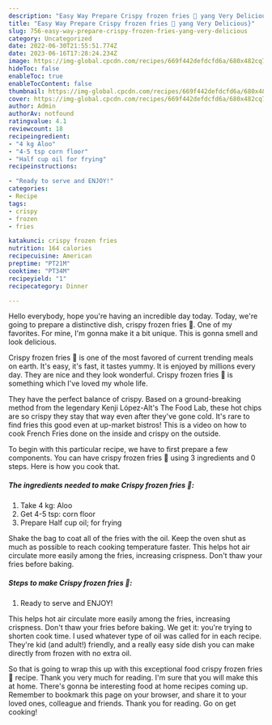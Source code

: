 ```yaml
---
description: "Easy Way Prepare Crispy frozen fries 🍟 yang Very Delicious}"
title: "Easy Way Prepare Crispy frozen fries 🍟 yang Very Delicious}"
slug: 756-easy-way-prepare-crispy-frozen-fries-yang-very-delicious
category: Uncategorized
date: 2022-06-30T21:55:51.774Z
date: 2023-06-16T17:28:24.234Z
image: https://img-global.cpcdn.com/recipes/669f442defdcfd6a/680x482cq70/crispy-frozen-fries-recipe-main-photo.jpg
hideToc: false
enableToc: true
enableTocContent: false
thumbnail: https://img-global.cpcdn.com/recipes/669f442defdcfd6a/680x482cq70/crispy-frozen-fries-recipe-main-photo.jpg
cover: https://img-global.cpcdn.com/recipes/669f442defdcfd6a/680x482cq70/crispy-frozen-fries-recipe-main-photo.jpg
author: Admin
authorAv: notfound
ratingvalue: 4.1
reviewcount: 18
recipeingredient:
- "4 kg Aloo"
- "4-5 tsp corn floor"
- "Half cup oil for frying"
recipeinstructions:

- "Ready to serve and ENJOY!"
categories:
- Recipe
tags:
- crispy
- frozen
- fries

katakunci: crispy frozen fries 
nutrition: 164 calories
recipecuisine: American
preptime: "PT21M"
cooktime: "PT34M"
recipeyield: "1"
recipecategory: Dinner

---
```



Hello everybody, hope you're having an incredible day today. Today, we're going to prepare a distinctive dish, crispy frozen fries 🍟. One of my favorites. For mine, I'm gonna make it a bit unique. This is gonna smell and look delicious.

Crispy frozen fries 🍟 is one of the most favored of current trending meals on earth. It's easy, it's fast, it tastes yummy. It is enjoyed by millions every day. They are nice and they look wonderful. Crispy frozen fries 🍟 is something which I've loved my whole life.

They have the perfect balance of crispy. Based on a ground-breaking method from the legendary Kenji López-Alt&#39;s The Food Lab, these hot chips are so crispy they stay that way even after they&#39;ve gone cold. It&#39;s rare to find fries this good even at up-market bistros! This is a video on how to cook French Fries done on the inside and crispy on the outside.


To begin with this particular recipe, we have to first prepare a few components. You can have crispy frozen fries 🍟 using 3 ingredients and 0 steps. Here is how you cook that.

<!--inarticleads1-->

##### The ingredients needed to make Crispy frozen fries 🍟:

1. Take 4 kg: Aloo
1. Get 4-5 tsp: corn floor
1. Prepare Half cup oil; for frying


Shake the bag to coat all of the fries with the oil. Keep the oven shut as much as possible to reach cooking temperature faster. This helps hot air circulate more easily among the fries, increasing crispness. Don&#39;t thaw your fries before baking. 

<!--inarticleads2-->

##### Steps to make Crispy frozen fries 🍟:


1. Ready to serve and ENJOY!

This helps hot air circulate more easily among the fries, increasing crispness. Don&#39;t thaw your fries before baking. We get it: you&#39;re trying to shorten cook time. I used whatever type of oil was called for in each recipe. They&#39;re kid (and adult!) friendly, and a really easy side dish you can make directly from frozen with no extra oil. 

So that is going to wrap this up with this exceptional food crispy frozen fries 🍟 recipe. Thank you very much for reading. I'm sure that you will make this at home. There's gonna be interesting food at home recipes coming up. Remember to bookmark this page on your browser, and share it to your loved ones, colleague and friends. Thank you for reading. Go on get cooking!
